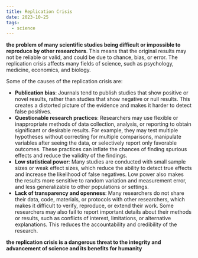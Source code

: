 ```yaml
---
title: Replication Crisis
date: 2023-10-25
tags:
  - science
---
```

**the problem of many scientific studies being difficult or impossible to reproduce by other researchers**. This means that the original results may not be reliable or valid, and could be due to chance, bias, or error. The replication crisis affects many fields of science, such as psychology, medicine, economics, and biology. 

Some of the causes of the replication crisis are:

- **Publication bias**: Journals tend to publish studies that show positive or novel results, rather than studies that show negative or null results. This creates a distorted picture of the evidence and makes it harder to detect false positives. 
- **Questionable research practices**: Researchers may use flexible or inappropriate methods of data collection, analysis, or reporting to obtain significant or desirable results. For example, they may test multiple hypotheses without correcting for multiple comparisons, manipulate variables after seeing the data, or selectively report only favorable outcomes. These practices can inflate the chances of finding spurious effects and reduce the validity of the findings. 
- **Low statistical power**: Many studies are conducted with small sample sizes or weak effect sizes, which reduce the ability to detect true effects and increase the likelihood of false negatives. Low power also makes the results more sensitive to random variation and measurement error, and less generalizable to other populations or settings. 
- **Lack of transparency and openness**: Many researchers do not share their data, code, materials, or protocols with other researchers, which makes it difficult to verify, reproduce, or extend their work. Some researchers may also fail to report important details about their methods or results, such as conflicts of interest, limitations, or alternative explanations. This reduces the accountability and credibility of the research. 

**the replication crisis is a dangerous threat to the integrity and advancement of science and its benefits for humanity**

